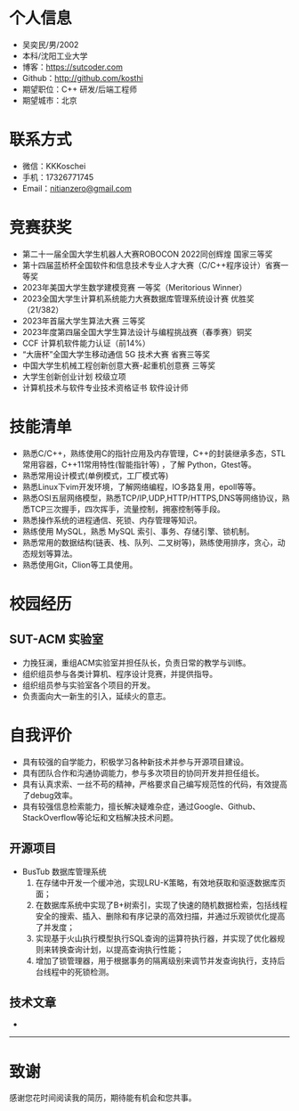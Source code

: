 # 个人信息

 - 吴奕民/男/2002 
 - 本科/沈阳工业大学
 - 博客：https://sutcoder.com 
 - Github：http://github.com/kosthi
 - 期望职位：C++ 研发/后端工程师
 - 期望城市：北京
 
# 联系方式
 - 微信：KKKoschei
 - 手机：17326771745
 - Email：nitianzero@gmail.com
 
# 竞赛获奖
 - 第二十一届全国大学生机器人大赛ROBOCON 2022同创辉煌 国家三等奖
 - 第十四届蓝桥杯全国软件和信息技术专业人才大赛（C/C++程序设计）省赛一等奖
 - 2023年美国大学生数学建模竞赛 一等奖（Meritorious Winner）
 - 2023全国大学生计算机系统能力大赛数据库管理系统设计赛 优胜奖（21/382）
 - 2023年首届大学生算法大赛 三等奖
 - 2023年度第四届全国大学生算法设计与编程挑战赛（春季赛）铜奖
 - CCF 计算机软件能力认证（前14%）
 - “大唐杯”全国大学生移动通信 5G 技术大赛 省赛三等奖
 - 中国大学生机械工程创新创意大赛-起重机创意赛 三等奖
 - 大学生创新创业计划 校级立项
 - 计算机技术与软件专业技术资格证书 软件设计师
<!-- ## 参与未获奖（待二战⚔️）
 - 全国大学生智能汽车竞赛 校赛优秀奖（走错方向了）
 - 第三届辽宁省大学生程序设计竞赛 成功参赛奖（当时才开始刷题实力不够）
 - “华数杯”国际大学生数学建模竞赛 优秀奖（没时间）
 - 2023全国大学生英语竞赛 成功参赛奖（没备赛）
 - 第八届中国高校计算机大赛-团体程序设计天梯赛 成功参赛奖（学校局限）
 - 第十七届东北地区大学生程序设计竞赛 成功参赛奖（无备赛，但有了珍贵的实战经验） -->

# 技能清单

 - 熟悉C/C++，熟练使用C的指针应用及内存管理，C++的封装继承多态，STL常用容器，C++11常用特性(智能指针等) ，了解 Python，Gtest等。
 - 熟悉常用设计模式(单例模式，工厂模式等)
 - 熟悉Linux下vim开发环境，了解网络编程，IO多路复用，epoll等等。
 - 熟悉OSI五层网络模型，熟悉TCP/IP,UDP,HTTP/HTTPS,DNS等网络协议，熟悉TCP三次握手，四次挥手，流量控制，拥塞控制等手段。
 - 熟悉操作系统的进程通信、死锁、内存管理等知识。
 - 熟练使用 MySQL，熟悉 MySQL 索引、事务、存储引擎、锁机制。
 - 熟悉常用的数据结构(链表、栈、队列、二叉树等)，熟练使用排序，贪心，动态规划等算法。
 - 熟悉使用Git，Clion等工具使用。

# 校园经历
## SUT-ACM 实验室
 - 力挽狂澜，重组ACM实验室并担任队长，负责日常的教学与训练。
 - 组织组员参与各类计算机、程序设计竞赛，并提供指导。
 - 组织组员参与实验室各个项目的开发。
 - 负责面向大一新生的引入，延续火的意志。

# 自我评价
 - 具有较强的自学能力，积极学习各种新技术并参与开源项目建设。
 - 具有团队合作和沟通协调能力，参与多次项目的协同开发并担任组长。
 - 具有认真求索、一丝不苟的精神，严格要求自己编写规范性的代码，有效提高了debug效率。
 - 具有较强信息检索能力，擅长解决疑难杂症，通过Google、Github、StackOverflow等论坛和文档解决技术问题。
 
## 开源项目
 - BusTub 数据库管理系统
   1. 在存储中开发一个缓冲池，实现LRU-K策略，有效地获取和驱逐数据库页面；
   2. 在数据库系统中实现了B+树索引，实现了快速的随机数据检索，包括线程安全的搜索、插入、删除和有序记录的高效扫描，并通过乐观锁优化提高了并发度；
   3. 实现基于火山执行模型执行SQL查询的运算符执行器，并实现了优化器规则来转换查询计划，以提高查询执行性能；
   4. 增加了锁管理器，用于根据事务的隔离级别来调节并发查询执行，支持后台线程中的死锁检测。

## 技术文章

 - 

---      
# 致谢

感谢您花时间阅读我的简历，期待能有机会和您共事。
